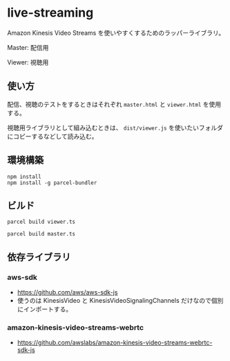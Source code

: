 # live-streaming

Amazon Kinesis Video Streams を使いやすくするためのラッパーライブラリ。

Master: 配信用

Viewer: 視聴用

## 使い方

配信、視聴のテストをするときはそれぞれ `master.html` と `viewer.html` を使用する。

視聴用ライブラリとして組み込むときは、 `dist/viewer.js` を使いたいフォルダにコピーするなどして読み込む。

## 環境構築

```
npm install
npm install -g parcel-bundler
```

## ビルド

```
parcel build viewer.ts
```

```
parcel build master.ts
```

## 依存ライブラリ

### aws-sdk

- https://github.com/aws/aws-sdk-js
- 使うのは KinesisVideo と KinesisVideoSignalingChannels だけなので個別にインポートする。

### amazon-kinesis-video-streams-webrtc

- https://github.com/awslabs/amazon-kinesis-video-streams-webrtc-sdk-js

